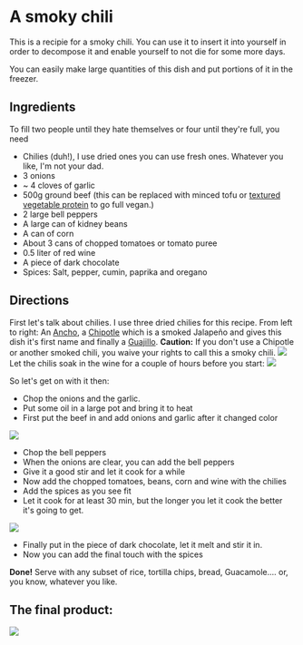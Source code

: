 # A smoky chili

This is a recipie for a smoky chili. You can use it to insert it into yourself in order to decompose it and enable yourself to not die for some more days.

You can easily make large quantities of this dish and put portions of it in the freezer. 

## Ingredients

To fill two people until they hate themselves or four until they're full, you need

* Chilies (duh!), I use dried ones you can use fresh ones. Whatever you like, I'm not your dad.
* 3 onions
* ~ 4 cloves of garlic
* 500g ground beef (this can be replaced with minced tofu or [textured vegetable protein](https://en.wikipedia.org/wiki/Textured_vegetable_protein) to go full vegan.)
* 2 large bell peppers
* A large can of kidney beans
* A can of corn
* About 3 cans of chopped tomatoes or tomato puree
* 0.5 liter of red wine
* A piece of dark chocolate
* Spices: Salt, pepper, cumin, paprika and oregano

## Directions

First let's talk about chilies. I use three dried chilies for this recipe. From left to right: An [Ancho](https://en.wikipedia.org/wiki/Poblano), a [Chipotle](https://en.wikipedia.org/wiki/Chipotle) which is a smoked Jalapeño and gives this dish it's first name and finally a [Guajillo](https://en.wikipedia.org/wiki/Guajillo_chili). **Caution:** If you don't use a Chipotle or another smoked chili, you waive your rights to call this a smoky chili.
![](http://i.imgur.com/VwpXJlbg.jpg)
Let the chilis soak in the wine for a couple of hours before you start:
![](http://i.imgur.com/EwlcSL8.jpg?2)


So let's get on with it then:

* Chop the onions and the garlic. 
* Put some oil in a large pot and bring it to heat
* First put the beef in and add onions and garlic after it changed color 

![](http://i.imgur.com/J5RffIK.jpg?2)

* Chop the bell peppers
* When the onions are clear, you can add the bell peppers 
* Give it a good stir and let it cook for a while
* Now add the chopped tomatoes, beans, corn and wine with the chilies
* Add the spices as you see fit
* Let it cook for at least 30 min, but the longer you let it cook the better it's going to get.

![](http://i.imgur.com/fS0VThC.jpg?1)

* Finally put in the piece of dark chocolate, let it melt and stir it in.
* Now you can add the final touch with the spices

**Done!** Serve with any subset of rice, tortilla chips, bread, Guacamole.... or, you know, whatever you like. 

## The final product:

![](http://i.imgur.com/AVL4s36.jpg?1)